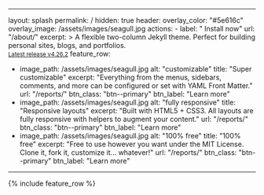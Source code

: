 
---
layout: splash
permalink: /
hidden: true
header:
  overlay_color: "#5e616c"
  overlay_image: /assets/images/seagull.jpg
  actions:
    - label: "<i class='fas fa-download'></i> Install now"
      url: "/about/"
excerpt: >
  A flexible two-column Jekyll theme. Perfect for building personal sites, blogs, and portfolios.<br />
  <small><a href="https://github.com/mmistakes/minimal-mistakes/releases/tag/4.26.2">Latest release v4.26.2</a></small>
feature_row:
  - image_path: /assets/images/seagull.jpg
    alt: "customizable"
    title: "Super customizable"
    excerpt: "Everything from the menus, sidebars, comments, and more can be configured or set with YAML Front Matter."
    url: "/reports/"
    btn_class: "btn--primary"
    btn_label: "Learn more"
  - image_path: /assets/images/seagull.jpg
    alt: "fully responsive"
    title: "Responsive layouts"
    excerpt: "Built with HTML5 + CSS3. All layouts are fully responsive with helpers to augment your content."
    url: "/reports/"
    btn_class: "btn--primary"
    btn_label: "Learn more"
  - image_path: /assets/images/seagull.jpg
    alt: "100% free"
    title: "100% free"
    excerpt: "Free to use however you want under the MIT License. Clone it, fork it, customize it... whatever!"
    url: "/reports/"
    btn_class: "btn--primary"
    btn_label: "Learn more"      
---

{% include feature_row %}
